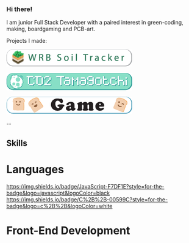 ### Hi there!

I am junior Full Stack Developer with a paired interest in green-coding, making, boardgaming and PCB-art.

Projects I made:

[![forthebadge soiltracker](https://raw.githubusercontent.com/zikaden/Soil-Tracker/main/client/src/assets/badge_logo.png?token=GHSAT0AAAAAABYNPLDRZV2SEXRNBSH5LIEIYYXS34Q)](https://wrbsoiltracker.herokuapp.com/)

[![forthebadge co2tamagotchi](https://raw.githubusercontent.com/zikaden/CO2_Tamagotchi/master/public/images/badge_logo.png)](https://co2tamagotchiapp.herokuapp.com/)

[![forthebadge toastgame](https://raw.githubusercontent.com/zikaden/Toast-Game/master/assets/badge_logo.png)](https://zikaden.github.io/Toast-Game/)

--

## Skills

# Languages
https://img.shields.io/badge/JavaScript-F7DF1E?style=for-the-badge&logo=javascript&logoColor=black https://img.shields.io/badge/C%2B%2B-00599C?style=for-the-badge&logo=c%2B%2B&logoColor=white
# Front-End Development
